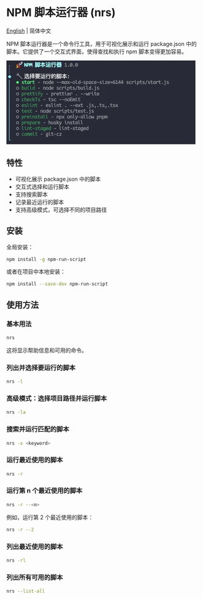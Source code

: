 # NPM 脚本运行器 (nrs)

[English](./README.md) | 简体中文

NPM 脚本运行器是一个命令行工具，用于可视化展示和运行 package.json 中的脚本。它提供了一个交互式界面，使得查找和执行 npm 脚本变得更加容易。

![demo](./demo.png)

## 特性

- 可视化展示 package.json 中的脚本
- 交互式选择和运行脚本
- 支持搜索脚本
- 记录最近运行的脚本
- 支持高级模式，可选择不同的项目路径

## 安装

全局安装：

```bash
npm install -g npm-run-script
```

或者在项目中本地安装：

```bash
npm install --save-dev npm-run-script
```

## 使用方法

### 基本用法

```bash
nrs
```

这将显示帮助信息和可用的命令。

### 列出并选择要运行的脚本

```bash
nrs -l
```

### 高级模式：选择项目路径并运行脚本

```bash
nrs -la
```

### 搜索并运行匹配的脚本


```bash
nrs -s <keyword>
```

### 运行最近使用的脚本

```bash
nrs -r
```

### 运行第 n 个最近使用的脚本

```bash
nrs -r --<n>
```


例如，运行第 2 个最近使用的脚本：

```bash
nrs -r --2
```

### 列出最近使用的脚本

```bash
nrs -rl
```

### 列出所有可用的脚本

```bash
nrs --list-all
```